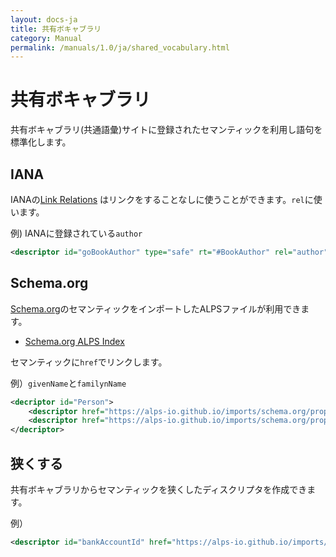 ```yaml
---
layout: docs-ja
title: 共有ボキャブラリ
category: Manual
permalink: /manuals/1.0/ja/shared_vocabulary.html
---
```


# 共有ボキャブラリ

共有ボキャブラリ(共通語彙)サイトに登録されたセマンティックを利用し語句を標準化します。

## IANA

IANAの[Link Relations](https://www.iana.org/assignments/link-relations/link-relations.xhtml) はリンクをすることなしに使うことができます。`rel`に使います。

例) IANAに登録されている`author`
```xml
<descriptor id="goBookAuthor" type="safe" rt="#BookAuthor" rel="author">
```

## Schema.org

[Schema.org](https://schema.org)のセマンティックをインポートしたALPSファイルが利用できます。

* [Schema.org ALPS Index](https://alps-io.github.io/imports/schema.org)

セマンティックに`href`でリンクします。

例）`givenName`と`familynName`

```xml
<decriptor id="Person">
    <descriptor href="https://alps-io.github.io/imports/schema.org/properties/givenName.json" />
    <descriptor href="https://alps-io.github.io/imports/schema.org/properties/familyName.json" />
</decriptor>
```
## 狭くする

共有ボキャブラリからセマンティックを狭くしたディスクリプタを作成できます。

例）
```xml
<descriptor id="bankAccountId" href="https://alps-io.github.io/imports/schema.org/properties/accountId.json" />
```
